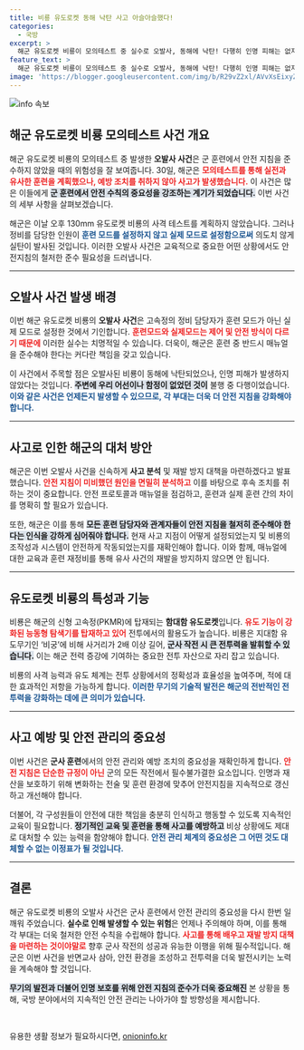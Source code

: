 ```yaml
---
title: 비룡 유도로켓 동해 낙탄 사고 아슬아슬했다!
categories:
  - 국방
excerpt: >
  해군 유도로켓 비룡이 모의테스트 중 실수로 오발사, 동해에 낙탄! 다행히 인명 피해는 없지만, 안전 지침 미준수가 논란으로. 해군은 원인 분석 및 재발 방지책 마련에 나선다. 클릭하여 자세한 내용을 확인하세요!
feature_text: >
  해군 유도로켓 비룡이 모의테스트 중 실수로 오발사, 동해에 낙탄! 다행히 인명 피해는 없지만, 안전 지침 미준수가 논란으로. 해군은 원인 분석 및 재발 방지책 마련에 나선다. 클릭하여 자세한 내용을 확인하세요!
image: 'https://blogger.googleusercontent.com/img/b/R29vZ2xl/AVvXsEixyZcFfHzMRdzZMjFBmAUKJYCLCGyLL1o632UiGVXcaFdKo_bkvkuCioo0uUKlGfBVcT3P84aROyZIXSBEx3Aw5nCQ3pTgDom1WDC4m8eifvWiAmWEEVb4x6G_l8C0QH225ldMjyaFvpxGEBGNO37VmDTDMHGhJPq73UglMfDca1-0aw/s1600/blogspot.png'
---
```


<p><img src="https://blogger.googleusercontent.com/img/b/R29vZ2xl/AVvXsEixyZcFfHzMRdzZMjFBmAUKJYCLCGyLL1o632UiGVXcaFdKo_bkvkuCioo0uUKlGfBVcT3P84aROyZIXSBEx3Aw5nCQ3pTgDom1WDC4m8eifvWiAmWEEVb4x6G_l8C0QH225ldMjyaFvpxGEBGNO37VmDTDMHGhJPq73UglMfDca1-0aw/s1600/blogspot.png" alt="info 속보" /></p>

<h2 data-ke-size="size26">해군 유도로켓 비룡 모의테스트 사건 개요</h2>

<p data-ke-size="size16">해군 유도로켓 비룡의 모의테스트 중 발생한 <b>오발사 사건</b>은 군 훈련에서 안전 지침을 준수하지 않았을 때의 위험성을 잘 보여줍니다. 30일, 해군은 <b><span style="color: #ee2323;">모의테스트를 통해 실전과 유사한 훈련을 계획했으나, 예방 조치를 취하지 않아 사고가 발생했습니다.</span></b> 이 사건은 많은 이들에게 <b><span style="background-color: #21538527;">군 훈련에서 안전 수칙의 중요성을 강조하는 계기가 되었습니다.</span></b> 이번 사건의 세부 사항을 살펴보겠습니다.</p>

<p data-ke-size="size16">해군은 이날 오후 130mm 유도로켓 비룡의 사격 테스트를 계획하지 않았습니다. 그러나 정비를 담당한 인원이 <b><span style="color: #1a5490;">훈련 모드를 설정하지 않고 실제 모드로 설정함으로써</span></b> 의도치 않게 실탄이 발사된 것입니다. 이러한 오발사 사건은 교육적으로 중요한 어떤 상황에서도 안전지침의 철저한 준수 필요성을 드러냅니다.</p>

<hr>

<h2 data-ke-size="size26">오발사 사건 발생 배경</h2>

<p data-ke-size="size16">이번 해군 유도로켓 비룡의 <b>오발사 사건</b>은 고속정의 정비 담당자가 훈련 모드가 아닌 실제 모드로 설정한 것에서 기인합니다. <b><span style="color: #ee2323;">훈련모드와 실제모드는 제어 및 안전 방식이 다르기 때문에</span></b> 이러한 실수는 치명적일 수 있습니다. 더욱이, 해군은 훈련 중 반드시 매뉴얼을 준수해야 한다는 커다란 책임을 갖고 있습니다.</p>

<p data-ke-size="size16">이 사건에서 주목할 점은 오발사된 비룡이 동해에 낙탄되었으나, 인명 피해가 발생하지 않았다는 것입니다. <b><span style="background-color: #21538527;">주변에 우리 어선이나 함정이 없었던 것이</span></b> 불행 중 다행이었습니다. <b><span style="color: #1a5490;">이와 같은 사건은 언제든지 발생할 수 있으므로, 각 부대는 더욱 더 안전 지침을 강화해야 합니다.</span></b></p>

<hr>

<h2 data-ke-size="size26">사고로 인한 해군의 대처 방안</h2>

<p data-ke-size="size16">해군은 이번 오발사 사건을 신속하게 <b>사고 분석</b> 및 재발 방지 대책을 마련하겠다고 발표했습니다. <b><span style="color: #ee2323;">안전 지침이 미비했던 원인을 면밀히 분석하고</span></b> 이를 바탕으로 후속 조치를 취하는 것이 중요합니다. 안전 프로토콜과 매뉴얼을 점검하고, 훈련과 실제 훈련 간의 차이를 명확히 할 필요가 있습니다.</p>

<p data-ke-size="size16">또한, 해군은 이를 통해 <b><span style="background-color: #21538527;">모든 훈련 담당자와 관계자들이 안전 지침을 철저히 준수해야 한다는 인식을 강하게 심어줘야 합니다.</span></b> 현재 사고 지점이 어떻게 설정되었는지 및 비룡의 조작성과 시스템이 안전하게 작동되었는지를 재확인해야 합니다. 이와 함께, 매뉴얼에 대한 교육과 훈련 재정비를 통해 유사 사건의 재발을 방지하지 않으면 안 됩니다.</p>

<hr>

<h2 data-ke-size="size26">유도로켓 비룡의 특성과 기능</h2>

<p data-ke-size="size16">비룡은 해군의 신형 고속정(PKMR)에 탑재되는 <b>함대함 유도로켓</b>입니다. <b><span style="color: #ee2323;">유도 기능이 강화된 능동형 탐색기를 탑재하고 있어</span></b> 전투에서의 활용도가 높습니다. 비룡은 지대함 유도무기인 ‘비궁’에 비해 사거리가 2배 이상 길어, <b><span style="background-color: #21538527;">군사 작전 시 큰 전투력을 발휘할 수 있습니다.</span></b> 이는 해군 전력 증강에 기여하는 중요한 전투 자산으로 자리 잡고 있습니다.</p>

<p data-ke-size="size16">비룡의 사격 능력과 유도 체계는 전투 상황에서의 정확성과 효율성을 높여주며, 적에 대한 효과적인 저항을 가능하게 합니다. <b><span style="color: #1a5490;">이러한 무기의 기술적 발전은 해군의 전반적인 전투력을 강화하는 데에 큰 의미가 있습니다.</span></b></p>

<hr>

<h2 data-ke-size="size26">사고 예방 및 안전 관리의 중요성</h2>

<p data-ke-size="size16">이번 사건은 <b>군사 훈련</b>에서의 안전 관리와 예방 조치의 중요성을 재확인하게 합니다. <b><span style="color: #ee2323;">안전 지침은 단순한 규정이 아닌</span></b> 군의 모든 작전에서 필수불가결한 요소입니다. 인명과 재산을 보호하기 위해 변화하는 전술 및 훈련 환경에 맞추어 안전지침을 지속적으로 갱신하고 개선해야 합니다.</p>

<p data-ke-size="size16">더불어, 각 구성원들이 안전에 대한 책임을 충분히 인식하고 행동할 수 있도록 지속적인 교육이 필요합니다. <b><span style="background-color: #21538527;">정기적인 교육 및 훈련을 통해 사고를 예방하고</span></b> 비상 상황에도 제대로 대처할 수 있는 능력을 함양해야 합니다. <b><span style="color: #1a5490;">안전 관리 체계의 중요성은 그 어떤 것도 대체할 수 없는 이정표가 될 것입니다.</span></b></p>

<hr>

<h2 data-ke-size="size26">결론</h2>

<p data-ke-size="size16">해군 유도로켓 비룡의 오발사 사건은 군사 훈련에서 안전 관리의 중요성을 다시 한번 일깨워 주었습니다. <b>실수로 인해 발생할 수 있는 위험</b>은 언제나 주의해야 하며, 이를 통해 각 부대는 더욱 철저한 안전 수칙을 수립해야 합니다. <b><span style="color: #ee2323;">사고를 통해 배우고 재발 방지 대책을 마련하는 것이야말로</span></b> 향후 군사 작전의 성공과 유능한 이행을 위해 필수적입니다. 해군은 이번 사건을 반면교사 삼아, 안전 환경을 조성하고 전투력을 더욱 발전시키는 노력을 계속해야 할 것입니다.</p>

<p data-ke-size="size16"><b><span style="background-color: #21538527;">무기의 발전과 더불어 인명 보호를 위해 안전 지침의 준수가 더욱 중요해진</span></b> 본 상황을 통해, 국방 분야에서의 지속적인 안전 관리는 나아가야 할 방향성을 제시합니다.</p>

<p data-ke-size="size16">&nbsp;</p>
유용한 생활 정보가 필요하시다면, <a href="https://onioninfo.kr" rel="dofollow">onioninfo.kr</a>


